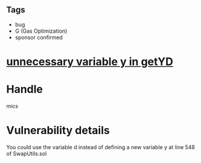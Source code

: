 ## Tags

- bug
- G (Gas Optimization)
- sponsor confirmed

# [unnecessary variable y in getYD ](https://github.com/code-423n4/2021-11-bootfinance-findings/issues/170) 

# Handle

mics


# Vulnerability details

You could use the variable d instead of defining a new variable y at line 548 of SwapUtils.sol


